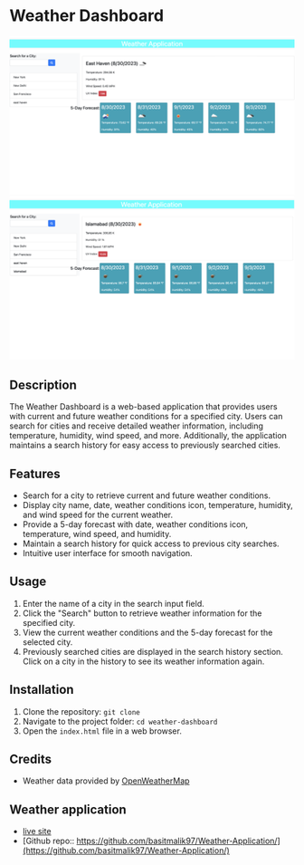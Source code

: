 # Weather Dashboard

![Weather Dashboard Screenshot](East-Haven-Weather.png)
![Weather Application Screenshot](Islamabad-Weather.png)
## Description

The Weather Dashboard is a web-based application that provides users with current and future weather conditions for a specified city. Users can search for cities and receive detailed weather information, including temperature, humidity, wind speed, and more. Additionally, the application maintains a search history for easy access to previously searched cities.

## Features

- Search for a city to retrieve current and future weather conditions.
- Display city name, date, weather conditions icon, temperature, humidity, and wind speed for the current weather.
- Provide a 5-day forecast with date, weather conditions icon, temperature, wind speed, and humidity.
- Maintain a search history for quick access to previous city searches.
- Intuitive user interface for smooth navigation.

## Usage

1. Enter the name of a city in the search input field.
2. Click the "Search" button to retrieve weather information for the specified city.
3. View the current weather conditions and the 5-day forecast for the selected city.
4. Previously searched cities are displayed in the search history section. Click on a city in the history to see its weather information again.

## Installation

1. Clone the repository: `git clone `
2. Navigate to the project folder: `cd weather-dashboard`
3. Open the `index.html` file in a web browser.

## Credits

- Weather data provided by [OpenWeatherMap](https://openweathermap.org/)


## Weather application
- [live site](https://basitmalik97.github.io/Weather-Application/)
- [Github repo:: https://github.com/basitmalik97/Weather-Application/](https://github.com/basitmalik97/Weather-Application/)
